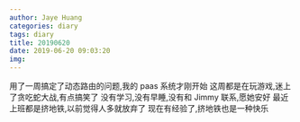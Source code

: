 ```yaml
---
author: Jaye Huang
categories: diary
tags: diary
title: 20190620
date: 2019-06-20 09:03:20
img:
---
```


用了一周搞定了动态路由的问题,我的 paas 系统才刚开始
这周都是在玩游戏,迷上了贪吃蛇大战,有点搞笑了
没有学习,没有早睡,没有和 Jimmy 联系,愿她安好
最近上班都是挤地铁,以前觉得人多就放弃了
现在有经验了,挤地铁也是一种快乐
